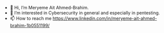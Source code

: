 - 👋 Hi, I’m Meryeme Ait Ahmed-Brahim.
- 👀 I’m interested in Cybersecurity in general and especially in pentesting.
- 📫 How to reach me https://www.linkedin.com/in/meryeme-ait-ahmed-brahim-1b0551199/ 



